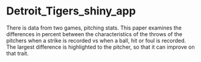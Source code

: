 # Detroit_Tigers_shiny_app
There is data from two games, pitching stats. This paper examines the differences in percent between the characteristics of the throws of the pitchers when a strike is recorded vs when a ball, hit or foul is recorded. The largest difference is highlighted to the pitcher, so that it can improve on that trait.
